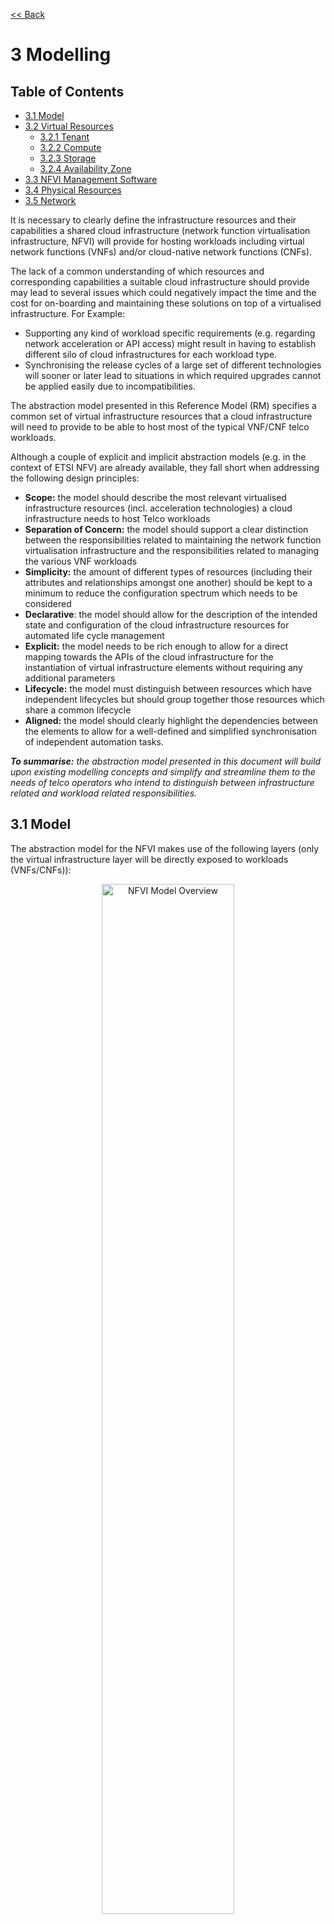 [<< Back](../../ref_model)
# 3 Modelling

## Table of Contents
* [3.1 Model](#3.1)
* [3.2 Virtual Resources](#3.2)
  * [3.2.1 Tenant](#3.2.1)
  * [3.2.2 Compute](#3.2.2)
  * [3.2.3 Storage](#3.2.3)
  * [3.2.4 Availability Zone](#3.2.4)
* [3.3 NFVI Management Software](#3.3)
* [3.4 Physical Resources](#3.4)
* [3.5 Network](#3.5)

It is necessary to clearly define the infrastructure resources and their capabilities a shared cloud infrastructure (network function virtualisation infrastructure, NFVI) will provide for hosting workloads including virtual network functions (VNFs) and/or cloud-native network functions (CNFs).

The lack of a common understanding of which resources and corresponding capabilities a suitable cloud infrastructure should provide may lead to several issues which could negatively impact the time and the cost for on-boarding and maintaining these solutions on top of a virtualised infrastructure. For Example:

- Supporting any kind of workload specific requirements (e.g. regarding network acceleration or API access) might result in having to establish different silo of cloud infrastructures for each workload type.
- Synchronising the release cycles of a large set of different technologies will sooner or later lead to situations in which required upgrades cannot be applied easily due to incompatibilities.

The abstraction model presented in this Reference Model (RM) specifies a common set of virtual infrastructure resources that a cloud infrastructure will need to provide to be able to host most of the typical VNF/CNF telco workloads.

Although a couple of explicit and implicit abstraction models (e.g. in the context of ETSI NFV) are already available, they fall short when addressing the following design principles:
- **Scope:** the model should describe the most relevant virtualised infrastructure resources (incl. acceleration technologies) a cloud infrastructure needs to host Telco workloads
- **Separation of Concern:** the model should support a clear distinction between the responsibilities related to maintaining the network function virtualisation infrastructure and the responsibilities related to managing the various VNF workloads
- **Simplicity:** the amount of different types of resources (including their attributes and relationships amongst one another) should be kept to a minimum to reduce the configuration spectrum which needs to be considered
- **Declarative**: the model should allow for the description of the intended state and configuration of the cloud infrastructure resources for automated life cycle management
- **Explicit:** the model needs to be rich enough to allow for a direct mapping towards the APIs of the cloud infrastructure for the instantiation of virtual infrastructure elements without requiring any additional parameters
- **Lifecycle:** the model must distinguish between resources which have independent lifecycles but should group together those resources which share a common lifecycle
- **Aligned:** the model should clearly highlight the dependencies between the elements to allow for a well-defined and simplified synchronisation of independent automation tasks.

_**To summarise:** the abstraction model presented in this document will build upon existing modelling concepts and simplify and streamline them to the needs of telco operators who intend to distinguish between infrastructure related and workload related responsibilities._

<a name="3.1"></a>
## 3.1 Model

The abstraction model for the NFVI makes use of the following layers (only the virtual infrastructure layer will be directly exposed to workloads (VNFs/CNFs)):

<p align="center"><img src="../figures/ch03-model-overview.png" alt="NFVI Model Overview" Title="NFVI Model Overview" width="65%"/></p>
<p align="center"><b>Figure 3-1:</b> NFVI Model Overview.</p>

The functionalities of each layer are as follows:
- **Virtual Infrastructure Resources:** These are all the infrastructure resources (compute, storage and networks) which the NFVI provides to the workloads such as VNFs/CNFs. These virtual resources can be managed by the tenants and tenant workloads directly or indirectly via an application programming interface (API).
- **NFVI Management Software:** This consists of the software components that manage the physical and virtual resources and make those management capabilities accessible via one or more APIs. The host Operating System (OS) is responsible for managing the physical infrastructure resources and abstracting them from processes running within the OS. Virtualisation / containerisation technology dynamically allocates these abstracted hardware components and exposes them as virtual resources. Additional software is responsible for the management of logical constructs such as tenants, tenant workloads, resource catalogues, identities, access controls, security policies, etc.
- **Physical Infrastructure Resources:** These consist of physical hardware components such as servers, (including random access memory, local storage, network ports, and hardware acceleration devices), storage devices, network devices, and the basic input output system (BIOS).
- **Workloads (VNFs/CNFs):** These consist of workloads such as virtualized and/or containerized network functions that run on top of a VM or as a Container.

<a name="3.2"></a>
## 3.2 Virtual Resources

The virtual infrastructure resources provided by the Cloud Infrastructure can be grouped into four categories as shown in the diagram below:

<p align="center"><img src="../figures/ch03-model-virtual-resources.png" alt="NFVI Virtual Infrastructure Resources" Title="NFVI Virtual Infrastructure Resources" width="65%"/></p>
<p align="center"><b>Figure 3-2:</b> Virtual Infrastructure Resources provides virtual compute, storage and networks in a tenant context.</p>

- **Tenants:** represent an isolated and independently manageable elastic pool of compute, storage and network resources
- **Compute resources:** represent virtualised computes for workloads and other systems as necessary
- **Storage resources:** represent virtualised resources for persisting data
- **Network resources:** represent virtual resources providing layer 2 and layer 3 connectivity

The virtualised infrastructure resources related to these categories are listed below.

<a name="3.2.1"></a>
### 3.2.1 Tenant

A network function virtualisation infrastructure (NFVI) needs to be capable of supporting multiple tenants and has to isolate sets of infrastructure resources dedicated to specific workloads (VNF/CNF) from one another. Tenants represent an independently manageable logical pool of compute, storage and network resources abstracted from physical hardware.

_**Example**: a tenant within an OpenStack environment or a Kubernetes cluster._

| Attribute  | Description                                                                                             |
|------------|---------------------------------------------------------------------------------------------------------|
| `name`     | name of the logical resource pool                                                                       |
| `type`     | type of tenant (e.g. OpenStack tenant, Kubernetes cluster, …)                                           |
| `vcpus`    | max. number of virtual CPUs                                                                             |
| `ram`      | max. size of random access memory in GB                                                                 |
| `disk`     | max. size of ephemeral disk in GB                                                                       |
| `networks` | description of external networks required for inter-domain connectivity                                 |
| `metadata` | key/value pairs for selection of the appropriate physical context (e.g. location, availability zone, …) |

<p align="center"><b>Table 3-1:</b> Attributes of a tenant</p>

<a name="3.2.2"></a>
### 3.2.2 Compute
A virtual machine or a container/pod belonging to a tenant capable of hosting the application components of workloads (VNFs). A virtual compute therefore requires a tenant context and since it will need to communicate with other communication partners it is assumed that the networks have been provisioned in advance.

_**Example**: a virtual compute descriptor as defined in TOSCA Simple Profile for NFV._

| Attribute      | Description                                                                   |
|----------------|-------------------------------------------------------------------------------|
| `name`         | name of the virtual host                                                      |
| `vcpus`        | number of virtual cpus                                                        |
| `ram`          | size of random access memory in GB                                            |
| `disc`         | size of root disc in GB                                                       |
| `nics`         | sorted list of network interfaces connecting the host to the virtual networks |
| `acceleration` | key/value pairs for selection of the appropriate acceleration technology      |
| `metadata`     | key/value pairs for selection of the appropriate redundancy domain            |

<p align="center"><b>Table 3-2:</b> Attributes of compute resources</p>

<a name="3.2.3"></a>
### 3.2.3 Storage
A block device of a certain size for persisting information which can be created and dynamically attached to/detached from a virtual compute. A storage device resides in a tenant context and exists independently from any compute host.

_**Example**: an OpenStack cinder volume._

| Attribute      | Description                                                              |
|----------------|--------------------------------------------------------------------------|
| `name`         | name of storage resources                                                |
| `size`         | size of disc in GB                                                       |
| `attachments`  | list of compute hosts to which the device is currently attached          |
| `acceleration` | key/value pairs for selection of the appropriate acceleration technology |
| `metadata`     | key/value pairs for selection of the appropriate redundancy domain       |

<p align="center"><b>Table 3-3:</b> Attributes of storage resources</p>

_**Comments**: we need to be more specific regarding acceleration and metadata._


<a name="3.2.4"></a>
### 3.2.4 Availability Zone
An Availability Zone is a logical pool of physical resources (e.g. compute, block storage, network).  These logical pools segment the physical resources of a cloud based on factors chosen by the cloud operator. The cloud operator may create availability zones based on location (rack, datacenter), or indirect failure domain dependencies like power sources.  Workloads can leverage availability zones to utilise multiple locations or avoid sharing failure domains for a workload, and thus increase its fault-tolerance.

As a logical group with operator-specified criteria, the only mandatory attribute for an Availability Zone is the name.

| Attribute | Description |
| --- | --- |
| `name` | name of the availability zone |

<p align="center"><b>Table 3-4:</b> Attributes of availability zones</p>

<a name="3.3"></a>
## 3.3 NFVI Management Software

Network Function Virtualisation Infrastructure provides the capability to manage physical and virtual resources via Application Programmable Interfaces or graphical user interfaces. The management software allows to:

* setup, manage and delete tenants,
* setup, manage and delete user- and service-accounts,
* manage access privileges and
* provision, manage, monitor and delete virtual resources.

<p align="center"><img src="../figures/ch03-model-management-software.png" alt="NFVI Management Software" Title="NFVI Management Software" width="65%"/></p>
<p align="center"><b>Figure 3-3:</b> NFVI Management Software.</p>

 The management software needs to support following functional aspects:

 **API/UI**
 : an application programming interface / user interface providing access to the NFVI management functions

**Catalogue**
: manages the collection of available templates for virtual resource the NFVI can provide

**Inventory**
: manages the information related to all the physical and virtual resources of a NFVI

**Scheduler**
: receives requests via API/UI, provisions and manages virtual resources by coordinating the activities of the compute-, storage- and network resources managers

**Monitoring**
:  monitors and collects information on all events and the current state of all physical and virtual resources

**Additional Management Functions**
: include identity management, access management, policy management (e.g. to enforce security policies), etc.

**Compute Resources Manager**
: provides a mechanism to provision virtual resources with the help of physical compute resources

**Storage Resources Manager**
: provides a mechanism to provision virtual resources with the help of physical storage resources

**Network Resources Manager**
: provides a mechanism to provision virtual resources with the help of physical network resources

<a name="3.4"></a>
## 3.4 Physical Resources

The physical compute, storage and network resources serve as the foundation of the network function virtualisation infrastructure. They are as such not directly exposed to the workloads (VNFs/CNFs).

<p align="center"><img src="../figures/ch03-model-physical-resources.png" alt="NFVI Physical Infrastructure Resources" Title="NFVI Physical Infrastructure Resources" width="65%"/></p>
<p align="center"><b>Figure 3-4:</b> NFVI Physical Resources</p>

<a name="3.5"></a>
## 3.5 Network
Networking, alongside Compute and Storage, is an integral part of the Cloud Infrastructure (Network Function Virtualisation Infrastructure). The general function of networking in this context is to provide the connectivity between various virtual and physical resources required for the delivery of a network service. Such connectivity may manifest itself as a virtualised network between VMs and/or containers (e.g. overlay networks managed by SDN controllers, and/or programmable network fabrics) or as an integration into the infrastructure hardware level for offloading some of the network service functionality.

Normalization of the integration reference points between different layers of the Cloud Infrastructure architecture is one of the main concerns. In the networking context the primary focus is directed on the packet flow and control flow interfaces between the virtual resources (referred to as Software (SW) Virtualisation Layer) and physical resources (referred to as Hardware (HW) Infrastructure Layer), as well as on related integration into the various MANO reference points (hardware/network infrastructure management, orchestration). The identification of these two different layers (SW Virtualisation Layer and HW Infrastructure Layer) remains in alignment with the separation of resources into virtual and physical resources, generally used in this document, see e.g. Figure 3-1. The importance of understanding the separation of concerns between SW Virtualisation Layer and HW Infrastructure Layer is important because without it, the cardinality of having multiple CaaS and IaaS instances executing on their own private virtual resources from the single shared HW Infrastructure Layer cannot be expressed into separate administrative domains.

Principles that should be followed during the development and definition of the networking scope for the Reference Model, Reference Architectures, Reference Implementations and Reference Conformance test suites:

• Abstraction: A standardized network abstraction layer between the Virtualisation Layers and the Network Physical Resources Layer that hides (or abstracts) the details of the Network Physical resources from the Virtualisation Layers.

> **Note:**  In deployment phases this principle may be applied in many different ways e.g. depending on target use case requirements, workload characteristics, different algorithm implementations of pipeline stages and available platforms. The network abstraction layer supports, for example, physical resources with or without programmable hardware acceleration, or programmable network switches

•Agnosticism: Define Network Fabric concepts and models that can carry any type of traffic in terms of:
    Control, User and Management traffic types
    Acceleration technologies supporting multiple types of infrastructure deployments and network function workloads
    
•Automation: Enable end-to-end automation, from Physical Fabric installation and provisioning to automation of workload onboarding.

•Openness: All networking is based on open source or standardized APIs (North Bound Interfaces (NBI) and South Bound Interfaces (SBI)) and should enable integration of open source networking components (e.g. SDN controllers).

•Programmability: Network model enables a programmable forwarding plane controlled from a separately deployed control plane.

•Scalability: Network model enables scalability to handle all traffic traverse North-South and East-West enabling small up to large deployments.

•Workload agnostic: Network model is capable of providing connectivity to any type of workloads, including VNF, CNF and BareMetal workloads.

•Carrier Grade: Network model is capable of supporting deployments of the carrier grade workloads.

•Future proof: Network model is extendible to support known and emerging technology trends including SmartNICs, FPGAs and Programmable Switches, integrated for multi-clouds, and Edge related technologies.
